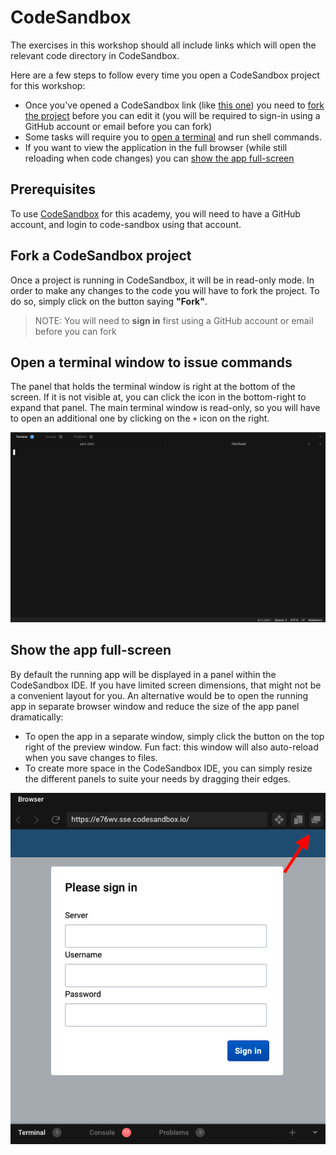 # CodeSandbox

The exercises in this workshop should all include links which will open the relevant code directory in CodeSandbox.  

Here are a few steps to follow every time you open a CodeSandbox project for this workshop:

- Once you've opened a CodeSandbox link (like [this one](https://codesandbox.io/s/reverent-sea-e76wv)) you need to [fork the project](#fork-project) before you can edit it (you will be required to sign-in using a GitHub account or email before you can fork)
- Some tasks will require you to [open a terminal](#terminal) and run shell commands.
- If you want to view the application in the full browser (while still reloading when code changes) you can [show the app full-screen](#full-screen-app)


## Prerequisites
To use [CodeSandbox](https://codesandbox.io) for this academy, you will need to have a GitHub account, and login to code-sandbox using that account.

<a name="fork-project" href=""></a>
## Fork a CodeSandbox project
Once a project is running in CodeSandbox, it will be in read-only mode. In order to make any changes to the code you will have to fork the project. To do so, simply click on the button saying **"Fork"**.

> NOTE: You will need to **sign in** first using a GitHub account or email before you can fork 

<a name="terminal" href=""></a>
## Open a terminal window to issue commands
The panel that holds the terminal window is right at the bottom of the screen. If it is not visible at, you can click the icon in the bottom-right to expand that panel. The main terminal window is read-only, so you will have to open an additional one by clicking on the `+` icon on the right.

![Terminal window](./assets/terminal_window.png)

<a name="full-screen-app" href=""></a>
## Show the app full-screen
By default the running app will be displayed in a panel within the CodeSandbox IDE. If you have limited screen dimensions, that might not be a convenient layout for you. An alternative would be to open the running app in separate browser window and reduce the size of the app panel dramatically:
- To open the app in a separate window, simply click the button on the top right of the preview window. Fun fact: this window will also auto-reload when you save changes to files.
- To create more space in the CodeSandbox IDE, you can simply resize the different panels to suite your needs by dragging their edges.

![Open in new window](./assets/open-window.png)

